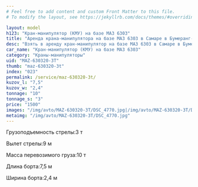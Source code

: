 ```yaml
---
# Feel free to add content and custom Front Matter to this file.
# To modify the layout, see https://jekyllrb.com/docs/themes/#overriding-theme-defaults

layout: model
h123: "Кран-манипулятор (КМУ) на базе МАЗ 6303"
title: "Аренда крана-манипулятора на базе МАЗ 6303 в Самаре в Бумеранг-АвтоТранс"
desc: "Взять в аренду кран-манипулятор на базе МАЗ 6303 в Самаре в Бумеранг-АвтоТранс"
car_name: "Кран-манипулятор (КМУ) на базе МАЗ 6303"
category: "Краны-манипуляторы"
uid: "MAZ-630320-3T"
thumb: "maz-630320-3t"
index: "023"
permalink: /service/maz-630320-3t/
kuzov_l: "7,5"
kuzov_w: "2,4"
tonnage: "10"
tonnage_s: "3"
price: "1500"
images: "/img/avto/MAZ-630320-3T/DSC_4770.jpg|/img/avto/MAZ-630320-3T/DSC_4772.jpg|/img/avto/MAZ-630320-3T/DSC_4780.jpg"
metaimg: "/img/avto/MAZ-630320-3T/DSC_4770.jpg"
---
```


<p><span>Грузоподъемность стрелы:</span><span>3 т</span></p>

<p><span>Вылет стрелы:</span><span>9 м</span></p>

<p><span>Масса перевозимого груза:</span><span>10 т</span></p>

<p><span>Длина борта:</span><span>7,5 м</span></p>

<p><span>Ширина борта:</span><span>2,4 м</span></p>
